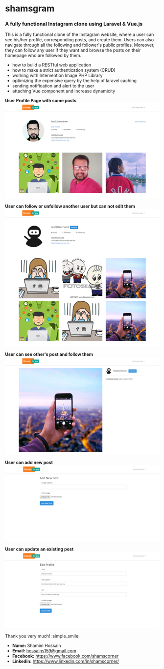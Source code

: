 # shamsgram
### A fully functional Instagram clone using Laravel &amp; Vue.js

This is a fully functional clone of the Instagram website, where a user can see his/her profile, corresponding posts, 
and create them. Users can also navigate through all the following and follower's public profiles. 
Moreover, they can follow any user if they want and browse the posts on their homepage who are followed by them.

* how to build a RESTful web application
* how to make a strict authentication system (CRUD)
* working with Intervention Image PHP Library
* optimizing the expensive query by the help of laravel caching
* sending notification and alert to the user
* attaching Vue component and increase dynamicity

**User Profile Page with some posts**
![User Profile Page with some posts](public/images/screenshots/Image2.png)

**User can follow or unfollow another user but can not edit them**
![User Profile Page with some posts](public/images/screenshots/Image6.png)

**User can see other's post and follow them**
![User Profile Page with some posts](public/images/screenshots/Image5.png)

**User can add new post**
![User Profile Page with some posts](public/images/screenshots/Image3.png)

**User can update an existing post**
![User Profile Page with some posts](public/images/screenshots/Image4.png)

Thank you very much! :simple_smile:
* **Name:** Shamim Hossain
* **Email:** hossains159@gmail.com
* **Facebook:** https://www.facebook.com/shamscorner
* **Linkedin:** https://www.linkedin.com/in/shamscorner/
